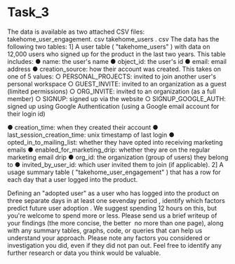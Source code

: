 # Task_3
The data is available as two attached CSV files:
takehome_user_engagement. csv
takehome_users . csv
The data has the following two tables:
1] A user table ( "takehome_users" ) with data on 12,000 users who signed up for the
product in the last two years. This table includes:
● name: the user's name
● object_id: the user's id
● email: email address
● creation_source: how their account was created. This takes on one
of 5 values:
○ PERSONAL_PROJECTS: invited to join another user's
personal workspace
○ GUEST_INVITE: invited to an organization as a guest
(limited permissions)
○ ORG_INVITE: invited to an organization (as a full member)
○ SIGNUP: signed up via the website
○ SIGNUP_GOOGLE_AUTH: signed up using Google
Authentication (using a Google email account for their login
id)

● creation_time: when they created their account
● last_session_creation_time: unix timestamp of last login
● opted_in_to_mailing_list: whether they have opted into receiving
marketing emails
● enabled_for_marketing_drip: whether they are on the regular
marketing email drip
● org_id: the organization (group of users) they belong to
● invited_by_user_id: which user invited them to join (if applicable).
2] A usage summary table ( "takehome_user_engagement" ) that has a row for each day
that a user logged into the product.

Defining an "adopted user" as a user who has logged into the product on three separate
days in at least one seven­day period , identify which factors predict future user
adoption .
We suggest spending 1­2 hours on this, but you're welcome to spend more or less.
Please send us a brief writeup of your findings (the more concise, the better ­­ no more
than one page), along with any summary tables, graphs, code, or queries that can help
us understand your approach. Please note any factors you considered or investigation
you did, even if they did not pan out. Feel free to identify any further research or data
you think would be valuable.
